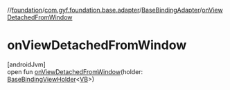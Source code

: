 //[foundation](../../../index.md)/[com.gyf.foundation.base.adapter](../index.md)/[BaseBindingAdapter](index.md)/[onViewDetachedFromWindow](on-view-detached-from-window.md)

# onViewDetachedFromWindow

[androidJvm]\
open fun [onViewDetachedFromWindow](on-view-detached-from-window.md)(holder: [BaseBindingViewHolder](../../com.gyf.foundation.base.adapter.viewholder/-base-binding-view-holder/index.md)&lt;[VB](index.md)&gt;)